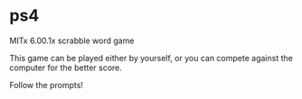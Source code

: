 # ps4
MITx 6.00.1x scrabble word game

This game can be played either by yourself, or you can compete against the computer for the better score.

Follow the prompts!
